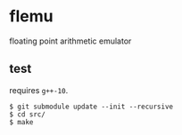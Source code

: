# flemu

floating point arithmetic emulator

## test

requires `g++-10`.

```console
$ git submodule update --init --recursive
$ cd src/
$ make
```
